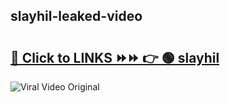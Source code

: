 
 ## slayhil-leaked-video 

# <h2><a href="https://clipsfans.com/slayhil&ref=git">🔗 Click to LINKS ⏩⏩ 👉 🟢 slayhil </a></h2>

<a href="https://clipsfans.com/slayhil&ref=git" rel="nofollow" data-target="animated-image.originalLink"><img src="https://i.ibb.co.com/xMMVF88/686577567.gif" alt="Viral Video Original" style="max-width: 100%; display: inline-block;" data-target="animated-image.originalImage"></a>
